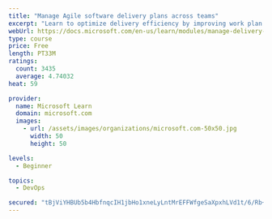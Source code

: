 ```yaml
---
title: "Manage Agile software delivery plans across teams"
excerpt: "Learn to optimize delivery efficiency by improving work plan visibility across teams."
webUrl: https://docs.microsoft.com/en-us/learn/modules/manage-delivery-plans/
type: course
price: Free
length: PT33M
ratings:
  count: 3435
  average: 4.74032
heat: 59

provider:
  name: Microsoft Learn
  domain: microsoft.com
  images:
    - url: /assets/images/organizations/microsoft.com-50x50.jpg
      width: 50
      height: 50

levels:
  - Beginner

topics:
  - DevOps

secured: "tBjViYHBUb5b4HbfnqcIH1jbHo1xneLyLntMrEFFWfgeSaXpxhLVd1t/6/Rb+Z3QY80OaWteGDG3BFjTnQU5yUu8c+pv4boRGmEPTsR6fDqsyM2swk/PG/3gPKB3N6n0vmf/G4APGG3WpeKOJr9WG9KgkxZ+v7nqqN8Svh2CeZh7WiiGg56AjRMb1QfPUnPwjSGDx6y27J/fKseDorbbAKQpwcKEt0BllcCbg6r2SNd1WtQsRn1WO6TJSDdSVkWwRjLiPPSDenNXh7gpBfnsDuQPza+txAJBKD/xWDd1dI0ZblfsdzNN7ednNt55cyi3dvnjx5z0M2Sa1GBBqtk0T9+wcm1wEHak2YD+/GUMKTCbSvTstArjvme+x/c5F3EK9DEfgz44wFDEW+8VW+Tt4f8gMvOKcy1K5/JDKNMhX+k=;YAIktLNQw6MAkk5vlkAelA=="
---
```


